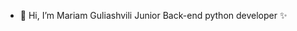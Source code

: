 - 👋 Hi, I’m Mariam Guliashvili Junior Back-end python developer ✨

<!---
MariamGuliashvili/MariamGuliashvili is a ✨ special ✨ repository because its `README.md` (this file) appears on your GitHub profile.
You can click the Preview link to take a look at your changes.
--->
